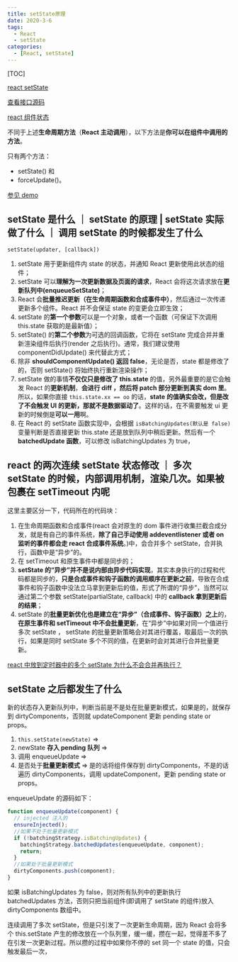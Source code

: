 ```yaml
---
title: setState原理
date: 2020-3-6
tags:
  - React
  - setState
categories:
  - [React, setState]
---
```


[TOC]

[react setState](https://zh-hans.reactjs.org/docs/react-component.html#setstate)

[查看接口源码](/Users/qiuww/code/laboratory/react/packages/react/src/ReactBaseClasses.js)

[react 组件状态](https://zh-hans.reactjs.org/docs/faq-state.html#what-does-setstate-do)

不同于上述**生命周期方法**（**React 主动调用**），以下方法是**你可以在组件中调用的方法**。

只有两个方法：

- setState() 和
- forceUpdate()。

[参见 demo](../react-features-test/src/pages/SetStateTest/index.jsx)

## setState 是什么 ｜ setState 的原理 | setState 实际做了什么 ｜ 调用 setState 的时候都发生了什么

`setState(updater, [callback])`

1. setState 用于更新组件内 state 的状态，并通知 React 更新使用此状态的组件；
2. setState 可以**理解为一次更新数据及页面的请求**，React 会将这次请求放在**更新队列中(enqueueSetState)**；
3. React 会**批量推迟更新（在生命周期函数和合成事件中）**，然后通过一次传递更新多个组件。React 并不会保证 state 的变更会立即生效；
4. setState 的**第一个参数**可以是一个对象，或者一个函数（可保证下次调用 this.state 获取的是最新值）；
5. setState() 的**第二个参数**为可选的回调函数，它将在 setState 完成合并并重新渲染组件后执行(render 之后执行)。通常，我们建议使用 componentDidUpdate() 来代替此方式；
6. 除非 **shouldComponentUpdate() 返回 false**，无论是否，state 都是修改了的，否则 setState() 将始终执行重新渲染操作；
7. setState 做的事情**不仅仅只是修改了 this.state** 的值，另外最重要的是它会触发 React 的**更新机制**，**会进行 diff ，然后将 patch 部分更新到真实 dom 里**。所以，如果你直接 `this.state.xx == oo` 的话，**state 的值确实会改，但是改了不会触发 UI 的更新，那就不是数据驱动了**。这样的话，在不需要触发 ui 更新的时候倒是**可以一用**啊。
8. 在 React 的 setState 函数实现中，会根据 `isBatchingUpdates(默认是 false)` 变量判断是否直接更新 this.state 还是放到队列中稍后更新。然后有一个 **batchedUpdate 函数**，可以修改 isBatchingUpdates 为 true，

## react 的两次连续 setState 状态修改 ｜ 多次 setState 的时候，内部调用机制，渲染几次。如果被包裹在 setTimeout 内呢

这里主要区分一下，代码所在的代码块：

1. 在生命周期函数和合成事件(react 会对原生的 dom 事件进行收集拦截合成分发，就是有自己的事件系统，**除了自己手动使用 addeventlistener 或者 on 监听的事件都会走 react 合成事件系统**。)中，会合并多个 setState，合并执行，函数中是“异步”的。
2. 在 setTimeout 和原生事件中都是同步的；
3. **setState 的“异步”并不是说内部由异步代码实现**，其实本身执行的过程和代码都是同步的，**只是合成事件和钩子函数的调用顺序在更新之前**，导致在合成事件和钩子函数中没法立马拿到更新后的值，形式了所谓的“异步”，当然可以通过第二个参数 setState(partialState, callback) 中的 **callback 拿到更新后的结果**；
4. setState 的**批量更新优化也是建立在“异步”（合成事件、钩子函数）之上**的，**在原生事件和 setTimeout 中不会批量更新**，在“异步”中如果对同一个值进行多次 setState ， setState 的批量更新策略会对其进行覆盖，取最后一次的执行，如果是同时 setState 多个不同的值，在更新时会对其进行合并批量更新。

[react 中放到定时器中的多个 setState 为什么不会合并再执行？](https://segmentfault.com/q/1010000015805834)

## setState 之后都发生了什么

新的状态存入更新队列中，判断当前是不是处在批量更新模式，如果是的，就保存到 dirtyComponents，否则就 updateComponent 更新 pending state or props。

1. `this.setState(newState)` =>
2. newState **存入 pending 队列** =>
3. 调用 enqueueUpdate =>
4. 是否处于**批量更新模式** => 是的话将组件保存到 dirtyComponents，不是的话遍历 dirtyComponents，调用 updateComponent，更新 pending state or props。

enqueueUpdate 的源码如下：

```js
function enqueueUpdate(component) {
  // injected 注入的
  ensureInjected();
  //如果不处于批量更新模式
  if (!batchingStrategy.isBatchingUpdates) {
    batchingStrategy.batchedUpdates(enqueueUpdate, component);
    return;
  }
  //如果处于批量更新模式
  dirtyComponents.push(component);
}
```

如果 isBatchingUpdates 为 false，则对所有队列中的更新执行 batchedUpdates 方法，否则只把当前组件(即调用了 setState 的组件)放入 dirtyComponents 数组中。

连续调用了多次 setState，但是只引发了一次更新生命周期，因为 React 会将多个 this.setState 产生的修改放在一个队列里，缓一缓，攒在一起，觉得差不多了在引发一次更新过程。所以攒的过程中如果你不停的 set 同一个 state 的值，只会触发最后一次，
